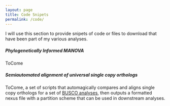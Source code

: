 ```yaml
---
layout: page
title: Code Snipets
permalink: /code/
---
```


I will use this section to provide snipets of code or files to download that have been part of my various analyses.

##### Phylogenetically Informed MANOVA

ToCome

##### Semiautomated alignment of universal single copy orthologs

ToCome, a set of scripts that automagically compares and aligns single copy orthologs for a set of [BUSCO analyses](http://busco.ezlab.org/), then outputs a formatted nexus file with a partition scheme that can be used in downstream analyses.
